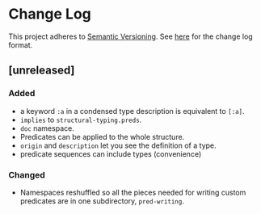 # Change Log
This project adheres to [Semantic Versioning](http://semver.org/).
See [here](http://keepachangelog.com/) for the change log format. 

## [unreleased]

### Added

- a keyword `:a` in a condensed type description is equivalent to `[:a]`.
- `implies` to `structural-typing.preds`.
- `doc` namespace.
- Predicates can be applied to the whole structure.
- `origin` and `description` let you see the definition of a type.
- predicate sequences can include types (convenience)

### Changed

- Namespaces reshuffled so all the pieces needed for writing custom predicates
  are in one subdirectory, `pred-writing`.
